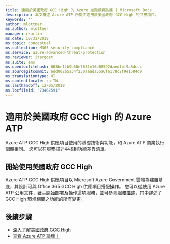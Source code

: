 ```yaml
---
title: 適用於美國政府 GCC High 的 Azure 進階威脅防護 | Microsoft Docs
description: 本文概述 Azure ATP 所提供適用於美國政府 GCC High 的供應項目。
keywords: ''
author: mlottner
ms.author: mlottner
manager: rkarlin
ms.date: 10/31/2019
ms.topic: conceptual
ms.collection: M365-security-compliance
ms.service: azure-advanced-threat-protection
ms.reviewer: itargoet
ms.suite: ems
ms.openlocfilehash: 663be1fb9b58e7631e16d08592daedfbf9a8dccc
ms.sourcegitcommit: 6dd002b5a34f230aaada55a6f6178c2f9e1584d9
ms.translationtype: HT
ms.contentlocale: zh-TW
ms.lasthandoff: 12/05/2019
ms.locfileid: "73462591"
---
```

# <a name="azure-atp-for-us-government-gcc-high"></a>適用於美國政府 GCC High 的 Azure ATP

Azure ATP GCC High 供應項目使用的基礎技術與功能，和 Azure ATP 商業執行個體相同。 您可以在[服務描述](https://docs.microsoft.com/enterprise-mobility-security/solution/ems-azure-atp-govt-service-description)中找到功能差異清單。

## <a name="get-started-with-us-government-gcc-high"></a>開始使用美國政府 GCC High
 
Azure ATP GCC High 供應項目以 Microsoft Azure Government 雲端為建置基底，其設計可與 Office 365 GCC High 供應項目搭配操作。 您可以從使用 Azure ATP 公用文件，[著手開始](install-atp-step1.md)部署及操作這項服務，並可參閱[服務描述](https://docs.microsoft.com/enterprise-mobility-security/solution/ems-azure-atp-govt-service-description)，其中詳述了 GCC High 環境相關之功能的所有變更。  


## <a name="next-steps"></a>後續步驟
- [深入了解美國政府 GCC High](https://docs.microsoft.com/enterprise-mobility-security/solution/ems-security-govt-description)
- [查看 Azure ATP 論壇！](https://aka.ms/azureatpcommunity)


